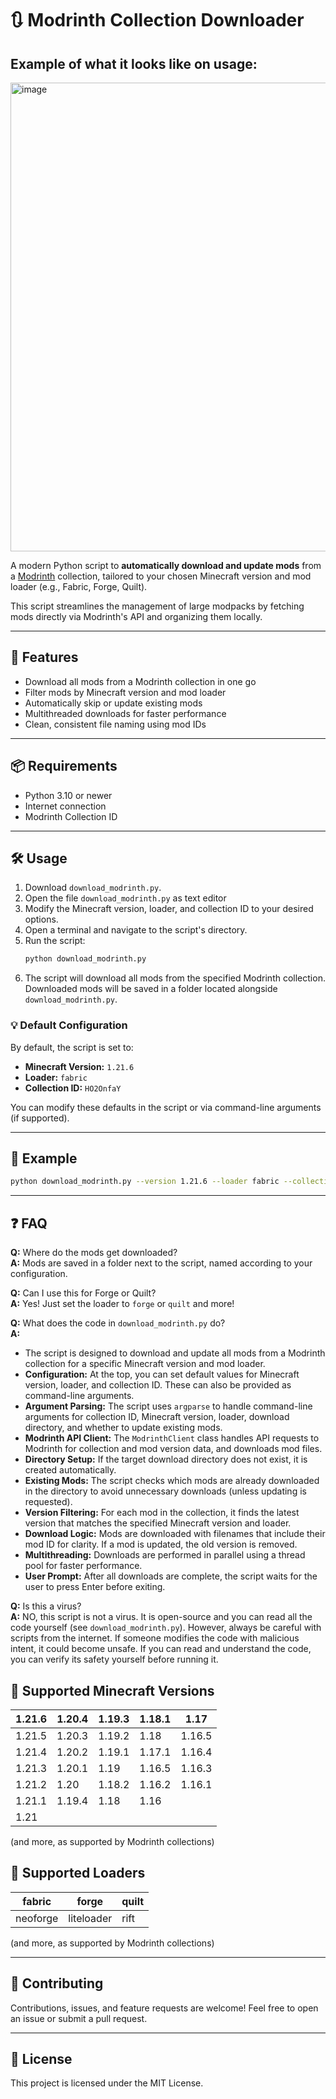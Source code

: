 # 🔃 Modrinth Collection Downloader

## Example of what it looks like on usage:
<img src="https://github.com/user-attachments/assets/2a54c553-efa7-43d3-bcbd-5cf8676d4fa7" alt="image" width="750"/>


A modern Python script to **automatically download and update mods** from a [Modrinth](https://modrinth.com) collection, tailored to your chosen Minecraft version and mod loader (e.g., Fabric, Forge, Quilt).

This script streamlines the management of large modpacks by fetching mods directly via Modrinth's API and organizing them locally.

---

## 🚀 Features

- Download all mods from a Modrinth collection in one go
- Filter mods by Minecraft version and mod loader
- Automatically skip or update existing mods
- Multithreaded downloads for faster performance
- Clean, consistent file naming using mod IDs

---

## 📦 Requirements

- Python 3.10 or newer
- Internet connection
- Modrinth Collection ID

---

## 🛠️ Usage

1. Download `download_modrinth.py`.
2. Open the file `download_modrinth.py` as text editor
3. Modify the Minecraft version, loader, and collection ID to your desired options.
4. Open a terminal and navigate to the script's directory.
5. Run the script:
   ```bash
   python download_modrinth.py
   ```
6. The script will download all mods from the specified Modrinth collection. Downloaded mods will be saved in a folder located alongside `download_modrinth.py`.

### 💡 Default Configuration

By default, the script is set to:
- **Minecraft Version:** `1.21.6`
- **Loader:** `fabric`
- **Collection ID:** `HO2OnfaY`

You can modify these defaults in the script or via command-line arguments (if supported).

---

## 📖 Example

```bash
python download_modrinth.py --version 1.21.6 --loader fabric --collection HO2OnfaY
```

---

## ❓ FAQ

**Q:** Where do the mods get downloaded?  
**A:** Mods are saved in a folder next to the script, named according to your configuration.

**Q:** Can I use this for Forge or Quilt?  
**A:** Yes! Just set the loader to `forge` or `quilt` and more!

**Q:** What does the code in `download_modrinth.py` do?  
**A:**
- The script is designed to download and update all mods from a Modrinth collection for a specific Minecraft version and mod loader.
- **Configuration:** At the top, you can set default values for Minecraft version, loader, and collection ID. These can also be provided as command-line arguments.
- **Argument Parsing:** The script uses `argparse` to handle command-line arguments for collection ID, Minecraft version, loader, download directory, and whether to update existing mods.
- **Modrinth API Client:** The `ModrinthClient` class handles API requests to Modrinth for collection and mod version data, and downloads mod files.
- **Directory Setup:** If the target download directory does not exist, it is created automatically.
- **Existing Mods:** The script checks which mods are already downloaded in the directory to avoid unnecessary downloads (unless updating is requested).
- **Version Filtering:** For each mod in the collection, it finds the latest version that matches the specified Minecraft version and loader.
- **Download Logic:** Mods are downloaded with filenames that include their mod ID for clarity. If a mod is updated, the old version is removed.
- **Multithreading:** Downloads are performed in parallel using a thread pool for faster performance.
- **User Prompt:** After all downloads are complete, the script waits for the user to press Enter before exiting.

**Q:** Is this a virus?  
**A:** NO, this script is not a virus. It is open-source and you can read all the code yourself (see `download_modrinth.py`). However, always be careful with scripts from the internet. If someone modifies the code with malicious intent, it could become unsafe. If you can read and understand the code, you can verify its safety yourself before running it.

## 📝 Supported Minecraft Versions

| 1.21.6   | 1.20.4 | 1.19.3 | 1.18.1 | 1.17   |
|----------|--------|--------|--------|--------|
| 1.21.5   | 1.20.3 | 1.19.2 | 1.18   | 1.16.5 |
| 1.21.4   | 1.20.2 | 1.19.1 | 1.17.1 | 1.16.4 |
| 1.21.3   | 1.20.1 | 1.19   | 1.16.5 | 1.16.3 |
| 1.21.2   | 1.20   | 1.18.2 | 1.16.2 | 1.16.1 |
| 1.21.1   | 1.19.4 | 1.18   | 1.16   |        |
| 1.21     |        |        |        |        |

(and more, as supported by Modrinth collections)

## 📝 Supported Loaders

| fabric     | forge      | quilt      |
|------------|------------|------------|
| neoforge   | liteloader | rift       |

(and more, as supported by Modrinth collections)

---

## 🤝 Contributing

Contributions, issues, and feature requests are welcome! Feel free to open an issue or submit a pull request.

---

## 📄 License
This project is licensed under the MIT License.
